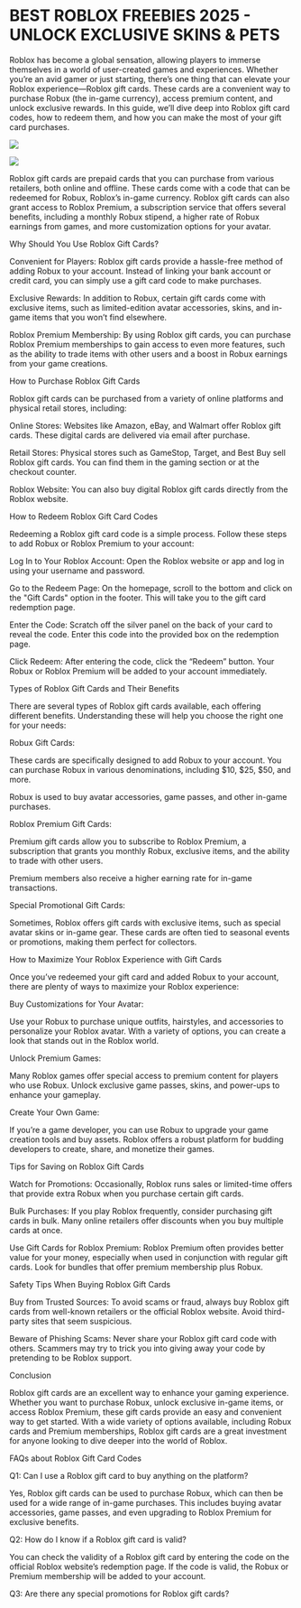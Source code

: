 # BEST ROBLOX FREEBIES 2025 - UNLOCK EXCLUSIVE SKINS & PETS
Roblox has become a global sensation, allowing players to immerse themselves in a world of user-created games and experiences. Whether you’re an avid gamer or just starting, there’s one thing that can elevate your Roblox experience—Roblox gift cards. These cards are a convenient way to purchase Robux (the in-game currency), access premium content, and unlock exclusive rewards. In this guide, we’ll dive deep into Roblox gift card codes, how to redeem them, and how you can make the most of your gift card purchases.

[![](https://pic-png.s3.eu-north-1.amazonaws.com/click-cursor-icon-with-click-here-button-free-png.png)](https://www.apkhub.site/)

[![](https://pic-png.s3.eu-north-1.amazonaws.com/click-cursor-icon-with-click-here-button-free-png.png)](https://www.apkhub.site/)

Roblox gift cards are prepaid cards that you can purchase from various retailers, both online and offline. These cards come with a code that can be redeemed for Robux, Roblox’s in-game currency. Roblox gift cards can also grant access to Roblox Premium, a subscription service that offers several benefits, including a monthly Robux stipend, a higher rate of Robux earnings from games, and more customization options for your avatar.

Why Should You Use Roblox Gift Cards?

Convenient for Players: Roblox gift cards provide a hassle-free method of adding Robux to your account. Instead of linking your bank account or credit card, you can simply use a gift card code to make purchases.

Exclusive Rewards: In addition to Robux, certain gift cards come with exclusive items, such as limited-edition avatar accessories, skins, and in-game items that you won’t find elsewhere.

Roblox Premium Membership: By using Roblox gift cards, you can purchase Roblox Premium memberships to gain access to even more features, such as the ability to trade items with other users and a boost in Robux earnings from your game creations.

How to Purchase Roblox Gift Cards

Roblox gift cards can be purchased from a variety of online platforms and physical retail stores, including:

Online Stores: Websites like Amazon, eBay, and Walmart offer Roblox gift cards. These digital cards are delivered via email after purchase.

Retail Stores: Physical stores such as GameStop, Target, and Best Buy sell Roblox gift cards. You can find them in the gaming section or at the checkout counter.

Roblox Website: You can also buy digital Roblox gift cards directly from the Roblox website.

How to Redeem Roblox Gift Card Codes

Redeeming a Roblox gift card code is a simple process. Follow these steps to add Robux or Roblox Premium to your account:

Log In to Your Roblox Account: Open the Roblox website or app and log in using your username and password.

Go to the Redeem Page: On the homepage, scroll to the bottom and click on the "Gift Cards" option in the footer. This will take you to the gift card redemption page.

Enter the Code: Scratch off the silver panel on the back of your card to reveal the code. Enter this code into the provided box on the redemption page.

Click Redeem: After entering the code, click the “Redeem” button. Your Robux or Roblox Premium will be added to your account immediately.

Types of Roblox Gift Cards and Their Benefits

There are several types of Roblox gift cards available, each offering different benefits. Understanding these will help you choose the right one for your needs:

Robux Gift Cards:

These cards are specifically designed to add Robux to your account. You can purchase Robux in various denominations, including $10, $25, $50, and more.

Robux is used to buy avatar accessories, game passes, and other in-game purchases.

Roblox Premium Gift Cards:

Premium gift cards allow you to subscribe to Roblox Premium, a subscription that grants you monthly Robux, exclusive items, and the ability to trade with other users.

Premium members also receive a higher earning rate for in-game transactions.

Special Promotional Gift Cards:

Sometimes, Roblox offers gift cards with exclusive items, such as special avatar skins or in-game gear. These cards are often tied to seasonal events or promotions, making them perfect for collectors.

How to Maximize Your Roblox Experience with Gift Cards

Once you’ve redeemed your gift card and added Robux to your account, there are plenty of ways to maximize your Roblox experience:

Buy Customizations for Your Avatar:

Use your Robux to purchase unique outfits, hairstyles, and accessories to personalize your Roblox avatar. With a variety of options, you can create a look that stands out in the Roblox world.

Unlock Premium Games:

Many Roblox games offer special access to premium content for players who use Robux. Unlock exclusive game passes, skins, and power-ups to enhance your gameplay.

Create Your Own Game:

If you’re a game developer, you can use Robux to upgrade your game creation tools and buy assets. Roblox offers a robust platform for budding developers to create, share, and monetize their games.

Tips for Saving on Roblox Gift Cards

Watch for Promotions: Occasionally, Roblox runs sales or limited-time offers that provide extra Robux when you purchase certain gift cards.

Bulk Purchases: If you play Roblox frequently, consider purchasing gift cards in bulk. Many online retailers offer discounts when you buy multiple cards at once.

Use Gift Cards for Roblox Premium: Roblox Premium often provides better value for your money, especially when used in conjunction with regular gift cards. Look for bundles that offer premium membership plus Robux.

Safety Tips When Buying Roblox Gift Cards

Buy from Trusted Sources: To avoid scams or fraud, always buy Roblox gift cards from well-known retailers or the official Roblox website. Avoid third-party sites that seem suspicious.

Beware of Phishing Scams: Never share your Roblox gift card code with others. Scammers may try to trick you into giving away your code by pretending to be Roblox support.

Conclusion

Roblox gift cards are an excellent way to enhance your gaming experience. Whether you want to purchase Robux, unlock exclusive in-game items, or access Roblox Premium, these gift cards provide an easy and convenient way to get started. With a wide variety of options available, including Robux cards and Premium memberships, Roblox gift cards are a great investment for anyone looking to dive deeper into the world of Roblox.

FAQs about Roblox Gift Card Codes

Q1: Can I use a Roblox gift card to buy anything on the platform?

Yes, Roblox gift cards can be used to purchase Robux, which can then be used for a wide range of in-game purchases. This includes buying avatar accessories, game passes, and even upgrading to Roblox Premium for exclusive benefits.

Q2: How do I know if a Roblox gift card is valid?

You can check the validity of a Roblox gift card by entering the code on the official Roblox website’s redemption page. If the code is valid, the Robux or Premium membership will be added to your account.

Q3: Are there any special promotions for Roblox gift cards?
